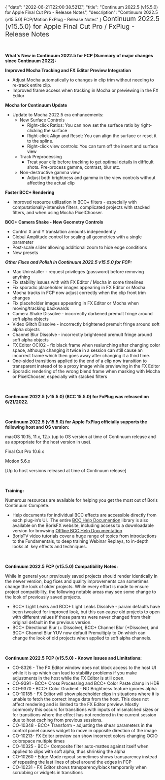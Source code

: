 {
"date": "2022-06-21T22:00:38.521Z",
  "title": "Continuum 2022.5 (v15.5.0) for Apple Final Cut Pro - Release Notes",
  "description": "Continuum 2022.5 (v15.5.0) FCP/Motion FxPlug - Release Notes"
}
<span style="color: rgb(40, 40, 40); font-size: 1.5em; word-spacing: 0.5px;">Continuum 2022.5 (v15.5.0) for Apple Final Cut Pro / FxPlug - Release Notes</span>

<span style="font-size: 1rem;"> </span>

**What's New in Continuum 2022.5 for FCP (Summary of major changes since Continuum 2022):**

**Improved Mocha Tracking and FX Editor Preview Integration**
* Adjust Mocha automatically to changes in clip trim without needing to re-track entire clip.
* Improved frame access when tracking in Mocha or previewing in the FX Editor

**Mocha for Continuum Update**
* Update to Mocha 2022.5 era enhancements:
  * New Surface Controls
    * Right-click Ratios: You can now set the surface ratio by right-clicking the surface
    * Right-click Align and Reset: You can align the surface or reset it to the spline.
    * Right-click view controls: You can turn off the insert and surface view
  * Track Preprocessing
    * Treat your clip before tracking to get optimal details in difficult shots. Pre-process gamma, contrast, blur etc.
  * Non-destructive gamma view
     * Adjust both brightness and gamma in the view controls without affecting the actual clip

**Faster BCC+ Rendering**
* Improved resource utilization in BCC+ filters - especially with computationally-intensive filters, complicated projects with stacked filters, and when using Mocha PixelChooser.

**BCC+ Camera Shake - New Geometry Controls**

* Control X and Y translation amounts independently
* Global Amplitude control for scaling all geometries with a single parameter
* Post-scale slider allowing additional zoom to hide edge conditions
* New presets


**_Other Fixes and Polish in Continuum 2022.5 v15.5.0 for FCP:_**


* Mac Uninstaller - request privileges (password) before removing anything
* Fix stability issues with with FX Editor / Mocha in some timelines
* Fix sporadic placeholder images appearing in FX Editor or Mocha
* Mocha tracks in FCP now adjust correctly when the clip front trim changes
* Fix placeholder images appearing in FX Editor or Mocha when moving/tracking backwards
* Camera Shake Dissolve - incorrectly darkened premult fringe around soft alpha objects
* Video Glitch Dissolve - incorrectly brightened premult fringe around soft alpha objects
* Channel Blur Dissolve - incorrectly brightened premult fringe around soft alpha objects
* FX Editor OCIO2 - fix black frame when realunching after changing color space, although changing it twice in a session can still cause an incorrect frame which then goes away after changing it a third time.
* One-sided transitions applied to the end of a clip now transition to transparent instead of to a proxy image while previewing in the FX Editor
* Sporadic rendering of the wrong blend frame when masking with Mocha or PixelChooser, especially with stacked filters

<span style="font-size: 1rem;"> </span>

**Continuum 2022.5 (v15.5.0) (BCC 15.5.0) for FxPlug was released on 6/21/2022.**

<span style="font-size: 1rem;"> </span>

**Continuum 2022.5 (v15.5.0) for Apple FxPlug officially supports the following host and OS version:**

macOS 10.15, 11.x, 12.x  (up to OS version at time of Continuum release and as appropriate for the host version in use).

Final Cut Pro 10.6.x

Motion 5.6.x

\[Up to host versions released at time of Continuum release\]

<span style="font-size: 1rem;"> </span>

**Training:**

Numerous resources are available for helping you get the most out of Boris Continuum Complete.

* Help documents for individual BCC effects are accessible directly from each plug-in’s UI.  The entire [BCC Help Documention](/documentation/continuum/bcc-user-guide/ "BCC Help Documentation") library is also available on the BorisFX website, including access to a downloadable version for browsing [Offline BCC Help Documentation](https://cdn.borisfx.com/borisfx/store/BCC2019Documentation.zip "Offline Downloadable BCC Help Documentation").
* [BorisTV](/videos/) video tutorials cover a huge range of topics from introductions to the Fundamentals, to deep training Webinar Replays, to in-depth looks at  key effects and techniques.

<span style="font-size: 1rem;"> </span>

**Continuum 2022.5 FCP (v15.5.0) Compatibility Notes:**

While in general your previously saved projects should render identically in the newer version, bug fixes and quality improvements can sometimes change the look of older projects. While every effort is made to ensure project compatibility, the following notable areas may see some change to the look of previously saved projects.
* BCC+ Light Leaks and BCC+ Light Leaks Dissolve - param defaults have been tweaked for improved look, but this can cause old projects to open with different values if those params were never changed from their original default in the previous version.
* BCC+ Directional Blur (+ Dissolve), BCC+ Channel Blur (+Dissolve), and BCC+ Channel Blur YUV now default Premultiply to On which can change the look of old projects when applied to soft alpha channels.

<span style="font-size: 1rem;"> </span>

**Continuum 2022.5 FCP (v15.5.0) - Known Issues and Limitations:**

* CO-8326 - The FX Editor window does not block access to the host UI while it is up which can lead to stability problems if you make adjustments in the host while the FX Editor is still open.
* CO-9391 - BCC+ Cross Processing and BCC+ Color Paste clamp in HDR
* CO-9370 - BCC+ Color Gradient - ND Brightness feature ignores alpha
* CO-10185 - FX Editor will show placeholder clips in situations where it is unable to fetch the correct image data from the host.  This does not affect rendering and is limited to the FX Editor preview.  Mostly commonly this occurs for transitions with inputs of mismatched sizes or for transitions where the effect has not rendered in the current session due to host caching from previous sessions.
* CO-10348 - BCC+ Transform - adjusting the shear parameters in the control panel causes widget to move in opposite direction of the image
* CO-10213- FX Editor preview can show incorrect colors changing OCIO colorspace multiple times
* CO-10325 - BCC+ Composite filter auto-mattes against itself when applied to clips with soft alpha, thus shrinking the alpha
* CO-10260 - Edge Mode repeat sometimes shows transparency instead of repeating the last lines of pixel around the edges in FCP
* CO-10231 - FX Editor shows transparency/black temporarily when scrubbing or widgets in transitions

<div id="ext-gen9245"> </div>